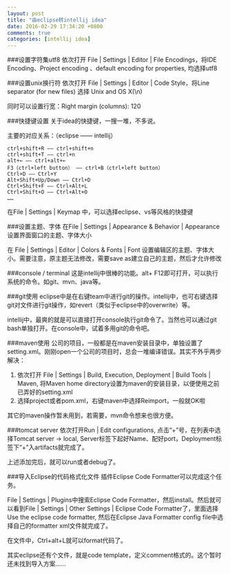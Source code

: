 ```yaml
---
layout: post
title: "由eclipse转intellij idea"
date: 2016-02-29 17:34:20 +0800
comments: true
categories: [intellij idea]
---
```

###设置字符集utf8
依次打开 File | Settings | Editor | File Encodings，将IDE Encoding、Project encoding 、default encoding for properties, 均选择utf8

###设置unix换行符
依次打开 File | Settings | Editor | Code Style，将Line separator (for new  files) 选择 Unix and OS X(\n)

同时可以设置行宽：Right margin (columns): 120

###快捷键设置
关于idea的快捷键，一搜一堆，不多说。

主要的对应关系：（eclipse ——	intellij）

	ctrl+shift+R —— ctrl+shift+n
	ctrl+shift+T —— ctrl+n
	alt+← —— ctrl+alt+←
	F3（ctrl+left button） —— ctrl+B（ctrl+left button）
	Ctrl+D —— Ctrl+Y
	Alt+Shift+Up/Down —— Ctrl+D
	Ctrl+Shift+F —— Ctrl+Alt+L
	Ctrl+Shift+O —— Ctrl+Alt+O
	……

在File | Settings | Keymap 中，可以选择eclipse、vs等风格的快捷键

<!-- more -->

###设置主题、字体
在File | Settings | Appearance & Behavior | Appearance 设置界面窗口的主题、字体大小

在 File | Settings | Editor | Colors & Fonts | Font 设置编辑区的主题、字体大小。需要注意，原主题无法修改，需要save as建立自己的主题，然后才允许修改

###console / terminal
这是intellij中很棒的功能。alt+ F12即可打开，可以执行系统的命令。如git、mvn、java等。

###git使用
eclipse中是在右键team中进行git的操作。intellij中，也可右键选择git对文件进行git操作，如revert（类似于eclipse中的overwrite）等。

intellij中，最爽的就是可以直接打开console执行git命令了。当然也可以通过git bash单独打开。在console中，试着多用git的命令吧。

###maven使用
公司的项目，一般都是在maven安装目录中，单独设置了setting.xml。刚刚open一个公司的项目时，总会一堆编译错误。其实不外乎两步解决：

1. 依次打开 File | Settings | Build, Execution, Deployment | Build Tools | Maven, 将Maven home directory设置为maven的安装目录，以便使用之前已弄好的setting.xml
2. 选择project或者pom.xml，右键maven中选择Reimport，一般就OK啦

其它的maven操作暂未用到，若需要，mvn命令想来也很方便。

###tomcat server
依次打开Run | Edit configurations, 点击“+”号，在列表中选择Tomcat server -> local, Server标签下起好Name、配好port，Deployment标签下“+”入artifacts就完成了。

上述添加完后，就可以run或者debug了。

###导入Eclipse的代码格式化文件
插件Eclipse Code Formatter可以完成这个任务。

File | Settings | Plugins中搜索Eclipse Code Formatter，然后install。然后就可以看到File | Settings | Other Settings | Eclipse Code Formatter了，里面选择Use the eclipse code formatter, 然后在Eclipse Java Formatter config file中选择自己的formatter xml文件就完成了。

在文件中，Ctrl+alt+L就可以format代码了。

其实eclipse还有个文件，就是code template，定义comment格式的。这个暂时还未找到导入方案……